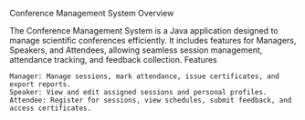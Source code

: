 Conference Management System
Overview

The Conference Management System is a Java application designed to manage scientific conferences efficiently. It includes features for Managers, Speakers, and Attendees, allowing seamless session management, attendance tracking, and feedback collection.
Features

    Manager: Manage sessions, mark attendance, issue certificates, and export reports.
    Speaker: View and edit assigned sessions and personal profiles.
    Attendee: Register for sessions, view schedules, submit feedback, and access certificates.
